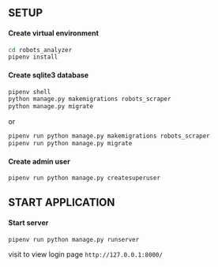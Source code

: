 ## SETUP

#### Create virtual environment
```bash
cd robots_analyzer
pipenv install
```

#### Create sqlite3 database
```bash
pipenv shell
python manage.py makemigrations robots_scraper
python manage.py migrate
```
or
```bash
pipenv run python manage.py makemigrations robots_scraper
pipenv run python manage.py migrate
```

#### Create admin user
```bash
pipenv run python manage.py createsuperuser
```

## START APPLICATION

#### Start server
```bash
pipenv run python manage.py runserver
```

visit to view login page `http://127.0.0.1:8000/`

